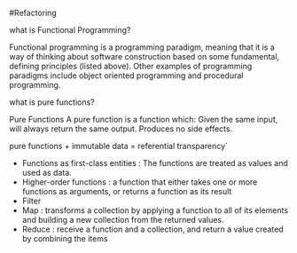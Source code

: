 #Refactoring

what is Functional Programming?

Functional programming is a programming paradigm, meaning that it is a way of thinking about software construction based on some fundamental, defining principles (listed above). Other examples of programming paradigms include object oriented programming and procedural programming.


what is pure functions?

Pure Functions
A pure function is a function which:
Given the same input, will always return the same output.
Produces no side effects.

pure functions + immutable data = referential transparency`

* Functions as first-class entities : The functions are treated as values and used as data.
* Higher-order functions : a function that either takes one or more functions as arguments, or returns a function as its result
* Filter
* Map : transforms a collection by applying a function to all of its elements and building a new collection from the returned values.
* Reduce :  receive a function and a collection, and return a value created by combining the items